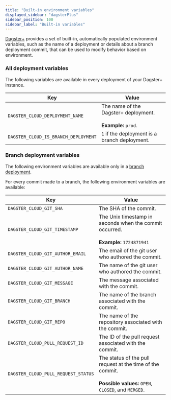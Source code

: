 ```yaml
---
title: "Built-in environment variables"
displayed_sidebar: "dagsterPlus"
sidebar_position: 100
sidebar_label: "Built-in variables"
---
```



[Dagster+](/todo) provides a set of built-in, automatically populated environment variables, such as the name of a deployment or details about a branch deployment commit, that can be used to modify behavior based on environment.

### All deployment variables

The following variables are available in every deployment of your Dagster+ instance.

| Key | Value |
|---|---|
| `DAGSTER_CLOUD_DEPLOYMENT_NAME` | The name of the Dagster+ deployment. <br/><br/>  **Example:** `prod`. |
| `DAGSTER_CLOUD_IS_BRANCH_DEPLOYMENT` | `1` if the deployment is a branch deployment. |


### Branch deployment variables

The following environment variables are available only in a [branch deployment](/todo).

For every commit made to a branch, the following environment variables are available:

| Key | Value |
|---|---|
| `DAGSTER_CLOUD_GIT_SHA` | The SHA of the commit. |
| `DAGSTER_CLOUD_GIT_TIMESTAMP` | The Unix timestamp in seconds when the commit occurred. <br/><br/> **Example:** `1724871941` |
| `DAGSTER_CLOUD_GIT_AUTHOR_EMAIL` | The email of the git user who authored the commit. |
| `DAGSTER_CLOUD_GIT_AUTHOR_NAME` | The name of the git user who authored the commit. |
| `DAGSTER_CLOUD_GIT_MESSAGE` | The message associated with the commit. |
| `DAGSTER_CLOUD_GIT_BRANCH` | The name of the branch associated with the commit. |
| `DAGSTER_CLOUD_GIT_REPO` | The name of the repository associated with the commit. |
| `DAGSTER_CLOUD_PULL_REQUEST_ID` | The ID of the pull request associated with the commit. |
| `DAGSTER_CLOUD_PULL_REQUEST_STATUS` | The status of the pull request at the time of the commit. <br/><br/> **Possible values:** `OPEN`, `CLOSED`, and `MERGED`. |
